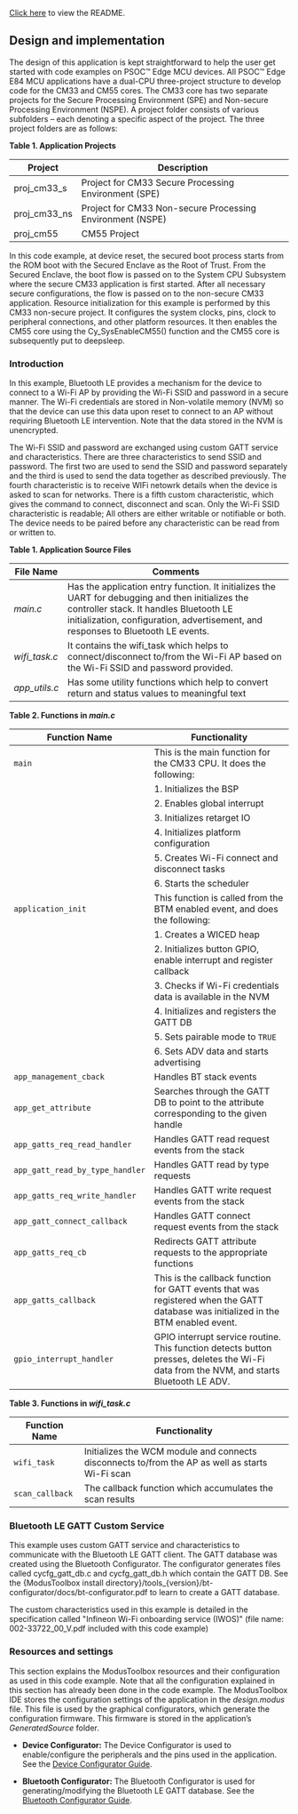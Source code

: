 [Click here](../README.md) to view the README.

## Design and implementation

The design of this application is kept straightforward to help the user get started with code examples on PSOC&trade; Edge MCU devices. All PSOC&trade; Edge E84 MCU applications have a dual-CPU three-project structure to develop code for the CM33 and CM55 cores. The CM33 core has two separate projects for the Secure Processing Environment (SPE) and Non-secure Processing Environment (NSPE). A project folder consists of various subfolders – each denoting a specific aspect of the project. The three project folders are as follows:

**Table 1. Application Projects**

Project | Description
--------|------------------------
proj_cm33_s | Project for CM33 Secure Processing Environment (SPE)
proj_cm33_ns | Project for CM33 Non-secure Processing Environment (NSPE)
proj_cm55 | CM55 Project

In this code example, at device reset, the secured boot process starts from the ROM boot with the Secured Enclave as the Root of Trust. From the Secured Enclave, the boot flow is passed on to the System CPU Subsystem where the secure CM33 application is first started. After all necessary secure configurations, the flow is passed on to the non-secure CM33 application. Resource initialization for this example is performed by this CM33 non-secure project. It configures the system clocks, pins, clock to peripheral connections, and other platform resources. It then enables the CM55 core using the Cy_SysEnableCM55() function and the CM55 core is subsequently put to deepsleep.

### Introduction

In this example, Bluetooth LE provides a mechanism for the device to connect to a Wi-Fi AP by providing the Wi-Fi SSID and password in a secure manner. The Wi-Fi credentials are stored in Non-volatile memory (NVM) so that the device can use this data upon reset to connect to an AP without requiring Bluetooth LE intervention. Note that the data stored in the NVM is unencrypted.

The Wi-Fi SSID and password are exchanged using custom GATT service and characteristics. There are three characteristics to send SSID and password. The first two are used to send the SSID and password separately and the third is used to send the data together as described previously. The fourth characteristic is to receive WIFi netowrk details when the device is asked to scan for networks. There is a fifth custom characteristic, which gives the command to connect, disconnect and scan. Only the Wi-Fi SSID characteristic is readable; All others are either writable or notifiable or both. The device needs to be paired before any characteristic can be read from or written to.

**Table 1. Application Source Files**

|**File Name**            |**Comments**      |
| ------------------------|---------------------------------------|
| *main.c* | Has the application entry function. It initializes the UART for debugging and then initializes the controller stack. It handles Bluetooth LE initialization, configuration, advertisement, and responses to Bluetooth LE events.|
| *wifi_task.c* | It contains the wifi_task which helps to connect/disconnect to/from the Wi-Fi AP based on the Wi-Fi SSID and password provided.|
| *app_utils.c* | Has some utility functions which help to convert return and status values to meaningful text|

**Table 2. Functions in *main.c***

| **Function Name** | **Functionality** |
|-------------------|-------------------|
| `main` | This is the main function for the CM33 CPU. It does the following:
| |1. Initializes the BSP  
| |2. Enables global interrupt
| |3. Initializes retarget IO
| |4. Initializes platform configuration 
| |5. Creates Wi-Fi connect and disconnect tasks 
| |6. Starts the scheduler |
| `application_init` |This function is called from the BTM enabled event, and does the following:  
| |1. Creates a WICED heap
| |2. Initializes button GPIO, enable interrupt and register callback
| |3. Checks if Wi-Fi credentials data is available in the NVM
| |4. Initializes and registers the GATT DB 
| |5. Sets pairable mode to `TRUE` 
| |6. Sets ADV data and starts advertising |
| `app_management_cback` | Handles BT stack events |
| `app_get_attribute` | Searches through the GATT DB to point to the attribute corresponding to the given handle |
| `app_gatts_req_read_handler` | Handles GATT read request events from the stack |
| `app_gatt_read_by_type_handler` | Handles GATT read by type requests |
| `app_gatts_req_write_handler` | Handles GATT write request events from the stack |
| `app_gatt_connect_callback` | Handles GATT connect request events from the stack |
| `app_gatts_req_cb` | Redirects GATT attribute requests to the appropriate functions |
| `app_gatts_callback` | This is the callback function for GATT events that was registered when the GATT database was initialized in the BTM enabled event.|
| `gpio_interrupt_handler` | GPIO interrupt service routine. This function detects button presses, deletes the Wi-Fi data from the NVM, and starts Bluetooth LE ADV. |

**Table 3. Functions in *wifi_task.c***

| **Function Name** | **Functionality** |
|-------------------|-------------------|
| `wifi_task` | Initializes the WCM module and connects disconnects to/from the AP as well as starts Wi-Fi scan |
| `scan_callback` | The callback function which accumulates the scan results |


### Bluetooth LE GATT Custom Service
This example uses custom GATT service and characteristics to communicate with the Bluetooth LE GATT client. The GATT database was created using the Bluetooth Configurator. The configurator generates files called cycfg_gatt_db.c and cycfg_gatt_db.h which contain the GATT DB. See the {ModusToolbox install directory}/tools_{version}/bt-configurator/docs/bt-configurator.pdf to learn to create a GATT database.

The custom characteristics used in this example is detailed in the specification called "Infineon Wi-Fi onboarding service (IWOS)" (file name: 002-33722_00_V.pdf included with this code example)

### Resources and settings
This section explains the ModusToolbox resources and their configuration as used in this code example. Note that all the configuration explained in this section has already been done in the code example. The ModusToolbox IDE stores the configuration settings of the application in the *design.modus* file. This file is used by the graphical configurators, which generate the configuration firmware. This firmware is stored in the application’s *GeneratedSource* folder.

- **Device Configurator:** The Device Configurator is used to enable/configure the peripherals and the pins used in the application. See the
[Device Configurator Guide](https://www.infineon.com/dgdl/Infineon-ModusToolbox_Device_Configurator_Guide_4-UserManual-v01_00-EN.pdf?fileId=8ac78c8c7d718a49017d99ab297631cb&utm_source=cypress&utm_medium=referral&utm_campaign=202110_globe_en_all_integration-files).

- **Bluetooth Configurator:** The Bluetooth Configurator is used for generating/modifying the Bluetooth LE GATT database. See the
[Bluetooth Configurator Guide](https://www.infineon.com/dgdl/Infineon-ModusToolbox_Bluetooth_Configurator_Guide_3-UserManual-v01_00-EN.pdf?fileId=8ac78c8c7d718a49017d99aaf5b231be&utm_source=cypress&utm_medium=referral&utm_campaign=202110_globe_en_all_integration-files).
